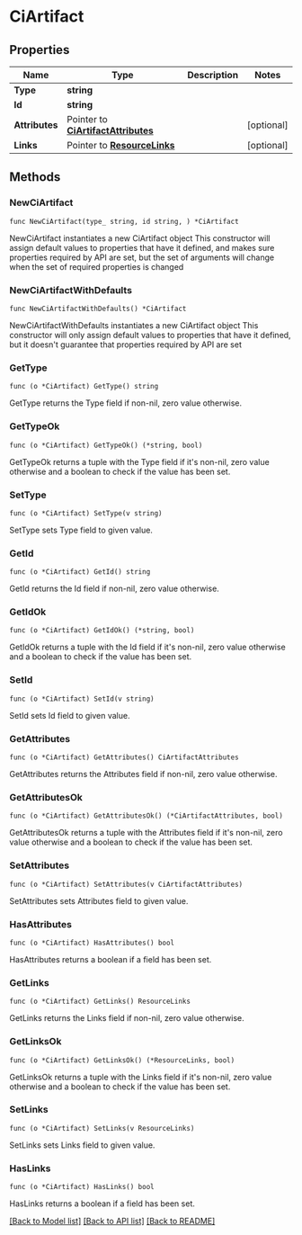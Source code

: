 # CiArtifact

## Properties

Name | Type | Description | Notes
------------ | ------------- | ------------- | -------------
**Type** | **string** |  | 
**Id** | **string** |  | 
**Attributes** | Pointer to [**CiArtifactAttributes**](CiArtifactAttributes.md) |  | [optional] 
**Links** | Pointer to [**ResourceLinks**](ResourceLinks.md) |  | [optional] 

## Methods

### NewCiArtifact

`func NewCiArtifact(type_ string, id string, ) *CiArtifact`

NewCiArtifact instantiates a new CiArtifact object
This constructor will assign default values to properties that have it defined,
and makes sure properties required by API are set, but the set of arguments
will change when the set of required properties is changed

### NewCiArtifactWithDefaults

`func NewCiArtifactWithDefaults() *CiArtifact`

NewCiArtifactWithDefaults instantiates a new CiArtifact object
This constructor will only assign default values to properties that have it defined,
but it doesn't guarantee that properties required by API are set

### GetType

`func (o *CiArtifact) GetType() string`

GetType returns the Type field if non-nil, zero value otherwise.

### GetTypeOk

`func (o *CiArtifact) GetTypeOk() (*string, bool)`

GetTypeOk returns a tuple with the Type field if it's non-nil, zero value otherwise
and a boolean to check if the value has been set.

### SetType

`func (o *CiArtifact) SetType(v string)`

SetType sets Type field to given value.


### GetId

`func (o *CiArtifact) GetId() string`

GetId returns the Id field if non-nil, zero value otherwise.

### GetIdOk

`func (o *CiArtifact) GetIdOk() (*string, bool)`

GetIdOk returns a tuple with the Id field if it's non-nil, zero value otherwise
and a boolean to check if the value has been set.

### SetId

`func (o *CiArtifact) SetId(v string)`

SetId sets Id field to given value.


### GetAttributes

`func (o *CiArtifact) GetAttributes() CiArtifactAttributes`

GetAttributes returns the Attributes field if non-nil, zero value otherwise.

### GetAttributesOk

`func (o *CiArtifact) GetAttributesOk() (*CiArtifactAttributes, bool)`

GetAttributesOk returns a tuple with the Attributes field if it's non-nil, zero value otherwise
and a boolean to check if the value has been set.

### SetAttributes

`func (o *CiArtifact) SetAttributes(v CiArtifactAttributes)`

SetAttributes sets Attributes field to given value.

### HasAttributes

`func (o *CiArtifact) HasAttributes() bool`

HasAttributes returns a boolean if a field has been set.

### GetLinks

`func (o *CiArtifact) GetLinks() ResourceLinks`

GetLinks returns the Links field if non-nil, zero value otherwise.

### GetLinksOk

`func (o *CiArtifact) GetLinksOk() (*ResourceLinks, bool)`

GetLinksOk returns a tuple with the Links field if it's non-nil, zero value otherwise
and a boolean to check if the value has been set.

### SetLinks

`func (o *CiArtifact) SetLinks(v ResourceLinks)`

SetLinks sets Links field to given value.

### HasLinks

`func (o *CiArtifact) HasLinks() bool`

HasLinks returns a boolean if a field has been set.


[[Back to Model list]](../README.md#documentation-for-models) [[Back to API list]](../README.md#documentation-for-api-endpoints) [[Back to README]](../README.md)


